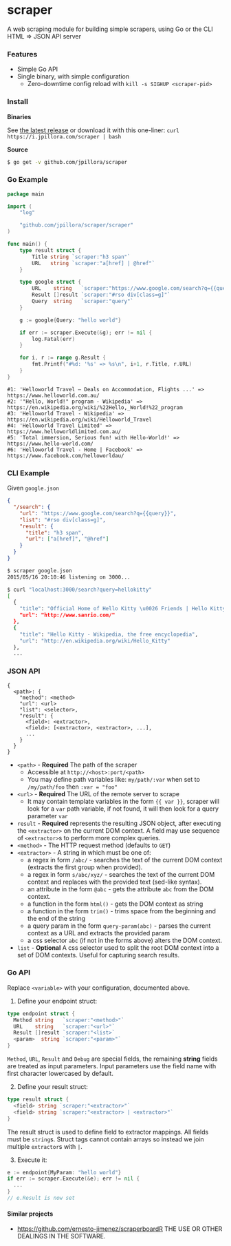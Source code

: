 # scraper

A web scraping module for building simple scrapers, using Go or the CLI HTML ⇒ JSON API server

### Features

* Simple Go API
* Single binary, with simple configuration
  * Zero-downtime config reload with `kill -s SIGHUP <scraper-pid>`

### Install

**Binaries**

See [the latest release](https://github.com/jpillora/scraper/releases/latest) or download it with this one-liner: `curl https://i.jpillora.com/scraper | bash`

**Source**

``` sh
$ go get -v github.com/jpillora/scraper
```

### Go Example

```go
package main

import (
	"log"

	"github.com/jpillora/scraper/scraper"
)

func main() {
	type result struct {
		Title string `scraper:"h3 span"`
		URL   string `scraper:"a[href] | @href"`
	}

	type google struct {
		URL    string   `scraper:"https://www.google.com/search?q={{query}}"`
		Result []result `scraper:"#rso div[class=g]"`
		Query  string   `scraper:"query"`
	}

	g := google{Query: "hello world"}

	if err := scraper.Execute(&g); err != nil {
		log.Fatal(err)
	}

	for i, r := range g.Result {
		fmt.Printf("#%d: '%s' => %s\n", i+1, r.Title, r.URL)
	}
}
```

```
#1: 'Helloworld Travel – Deals on Accommodation, Flights ...' => https://www.helloworld.com.au/
#2: '"Hello, World!" program - Wikipedia' => https://en.wikipedia.org/wiki/%22Hello,_World!%22_program
#3: 'Helloworld Travel - Wikipedia' => https://en.wikipedia.org/wiki/Helloworld_Travel
#4: 'Helloworld Travel Limited' => https://www.helloworldlimited.com.au/
#5: 'Total immersion, Serious fun! with Hello-World!' => https://www.hello-world.com/
#6: 'Helloworld Travel - Home | Facebook' => https://www.facebook.com/helloworldau/
```
### CLI Example

Given `google.json`

``` json
{
  "/search": {
    "url": "https://www.google.com/search?q={{query}}",
    "list": "#rso div[class=g]",
    "result": {
      "title": "h3 span",
      "url": ["a[href]", "@href"]
    }
  }
}
```

``` sh
$ scraper google.json
2015/05/16 20:10:46 listening on 3000...
```

``` sh
$ curl "localhost:3000/search?query=hellokitty"
[
  {
    "title": "Official Home of Hello Kitty \u0026 Friends | Hello Kitty Shop",
    "url": "http://www.sanrio.com/"
  },
  {
    "title": "Hello Kitty - Wikipedia, the free encyclopedia",
    "url": "http://en.wikipedia.org/wiki/Hello_Kitty"
  },
  ...
```

### JSON API

``` plain
{
  <path>: {
    "method": <method>
    "url": <url>
    "list": <selector>,
    "result": {
      <field>: <extractor>,
      <field>: [<extractor>, <extractor>, ...],
      ...
    }
  }
}
```

* `<path>` - **Required** The path of the scraper
  * Accessible at `http://<host>:port/<path>`
  * You may define path variables like: `my/path/:var` when set to `/my/path/foo` then `:var = "foo"`
* `<url>` - **Required** The URL of the remote server to scrape
  * It may contain template variables in the form `{{ var }}`, scraper will look for a `var` path variable, if not found, it will then look for a query parameter `var`
* `result` - **Required** represents the resulting JSON object, after executing the `<extractor>` on the current DOM context. A field may use sequence of `<extractor>`s to perform more complex queries.
* `<method>` - The HTTP request method (defaults to `GET`)
* `<extractor>` - A string in which must be one of:
  * a regex in form `/abc/` - searches the text of the current DOM context (extracts the first group when provided).
  * a regex in form `s/abc/xyz/` - searches the text of the current DOM context and replaces with the provided text (sed-like syntax).
  * an attribute in the form `@abc` - gets the attribute `abc` from the DOM context.
  * a function in the form `html()` - gets the DOM context as string
  * a function in the form `trim()` - trims space from the beginning and the end of the string
  * a query param in the form `query-param(abc)` - parses the current context as a URL and extracts the provided param
  * a css selector `abc` (if not in the forms above) alters the DOM context.
* `list` - **Optional** A css selector used to split the root DOM context into a set of DOM contexts. Useful for capturing search results.

### Go API

Replace `<variable>` with your configuration, documented above.

1. Define your endpoint struct:

```go
type endpoint struct {
  Method string   `scraper:"<method>"`
  URL    string   `scraper:"<url>"`
  Result []result `scraper:"<list>`
  <param>  string `scraper:"<param>"`
}
```

`Method`, `URL`, `Result` and `Debug` are special fields, the remaining **string** fields are treated as input parameters. Input parameters use the field name with first character lowercased by default.

2. Define your result struct:

```go
type result struct {
  <field> string `scraper:"<extractor>"`
  <field> string `scraper:"<extractor> | <extractor>"`
}
```

The result struct is used to define field to extractor mappings. All fields must be `string`s. Struct tags cannot contain arrays so instead we join multiple `extractor`s with ` | `.

3. Execute it:

```go
e := endpoint{MyParam: "hello world"}
if err := scraper.Execute(&e); err != nil {
  ...
}
// e.Result is now set
```

#### Similar projects

*  https://github.com/ernesto-jimenez/scraperboardR THE USE OR OTHER DEALINGS IN THE SOFTWARE.
